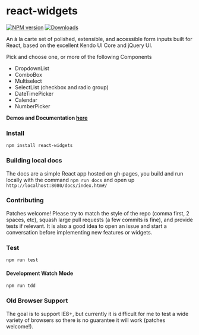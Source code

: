 react-widgets
=============

[![NPM version][npm-image]][npm-url]
[![Downloads][downloads-image]][downloads-url]

An à la carte set of polished, extensible, and accessible form inputs built for React, based on the excellent Kendo UI Core and jQuery UI.

Pick and choose one, or more of the following Components
- DropdownList
- ComboBox
- Multiselect
- SelectList (checkbox and radio group)
- DateTimePicker
- Calendar
- NumberPicker

__Demos and Documentation [here](http://jquense.github.io/react-widgets/docs/)__

### Install

`npm install react-widgets`

### Building local docs

The docs are a simple React app hosted on gh-pages, you build and run locally with the command `npm run docs` and open up `http://localhost:8080/docs/index.htm#/`

### Contributing

Patches welcome! Please try to match the style of the repo (comma first, 2 spaces, etc), squash large pull requests (a few commits is fine), and provide tests if relevant. It is also a good idea to open an issue and start a conversation before implementing new features or widgets.

### Test

`npm run test`

#### Development Watch Mode

`npm run tdd`

### Old Browser Support

The goal is to support IE8+, but currently it is difficult for me to test a wide variety of browsers so there is no guarantee it will work (patches welcome!).

[npm-image]: https://img.shields.io/npm/v/react-widgets.svg?style=flat-square
[npm-url]: https://npmjs.org/package/react-widgets
[downloads-image]: http://img.shields.io/npm/dm/react-widgets.svg?style=flat-square
[downloads-url]: https://npmjs.org/package/react-widgets
